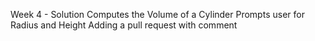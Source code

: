 Week 4 - Solution
Computes the Volume of a Cylinder
Prompts user for Radius and Height
Adding a pull request with comment
